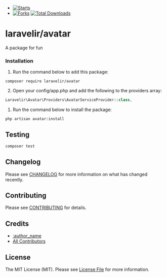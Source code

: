 - [![Starts](https://img.shields.io/github/stars/laravelir/avatar?style=flat&logo=github)](https://github.com/laravelir/avatar/forks)
- [![Forks](https://img.shields.io/github/forks/laravelir/avatar?style=flat&logo=github)](https://github.com/laravelir/avatar/stargazers)
  [![Total Downloads](https://img.shields.io/packagist/dt/laravelir/avatar.svg?style=flat-square)](https://packagist.org/packages/laravelir/avatar)


# laravelir/avatar

A package for fun

### Installation

1. Run the command below to add this package:

```
composer require laravelir/avatar
```

2. Open your config/app.php and add the following to the providers array:

```php
Laravelir\Avatar\Providers\AvatarServiceProvider::class,
```

1. Run the command below to install the package:

```
php artisan avatar:install
```


## Testing

```bash
composer test
```

## Changelog

Please see [CHANGELOG](CHANGELOG.md) for more information on what has changed recently.

## Contributing

Please see [CONTRIBUTING](.github/CONTRIBUTING.md) for details.

## Credits

- [:author_name](https://github.com/:author_username)
- [All Contributors](../../contributors)

## License

The MIT License (MIT). Please see [License File](LICENSE.md) for more information.
